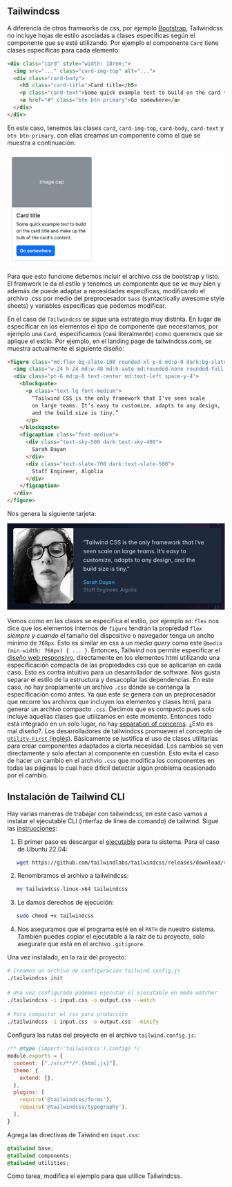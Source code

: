 ## Tailwindcss 

A diferencia de otros framworks de css, por ejemplo [Bootstrap](https://getbootstrap.com/docs/5.2/getting-started/introduction/), Tailwindcss no incluye hojas de estilo asociadas a clases especificas según 
el componente que se esté utilizando. Por ejemplo el componente `Card` tiene clases específicas para
cada elemento:

```html
<div class="card" style="width: 18rem;">
  <img src="..." class="card-img-top" alt="...">
  <div class="card-body">
    <h5 class="card-title">Card title</h5>
    <p class="card-text">Some quick example text to build on the card title and make up the bulk of the card's content.</p>
    <a href="#" class="btn btn-primary">Go somewhere</a>
  </div>
</div>
```

En este caso, tenemos las clases `card`, `card-img-top`, `card-body`, `card-text` y `btn btn-primary`. 
con ellas creamos un componente como el que se muestra a continuación:

![Card](./img/card-example.png)

Para que esto funcione debemos incluir el archivo css de bootstrap y listo. El framwork le da el estilo y 
tenemos un componente que se ve muy bien y además de puede adaptar a necesidades específicas, modificando el 
archivo .css por medio del preprocesador `Sass` (syntactically awesome style sheets) y variables específicas 
que podemos modificar. 

En el caso de `Tailwindcss` se sigue una estratégia muy distinta. En lugar de específicar en los elementos
el tipo de componente que necesitamos, por ejemplo una `Card`, especificamos (casi literalmente) como 
queremos que se aplique el estilo. Por ejemplo, en el landing page de tailwindcss.com, se muestra actualmente el 
siguiente diseño:

```html
<figure class="md:flex bg-slate-100 rounded-xl p-8 md:p-0 dark:bg-slate-800">
  <img class="w-24 h-24 md:w-48 md:h-auto md:rounded-none rounded-full mx-auto" src="/sarah-dayan.jpg" alt="" width="384" height="512">
  <div class="pt-6 md:p-8 text-center md:text-left space-y-4">
    <blockquote>
      <p class="text-lg font-medium">
        “Tailwind CSS is the only framework that I've seen scale
        on large teams. It’s easy to customize, adapts to any design,
        and the build size is tiny.”
      </p>
    </blockquote>
    <figcaption class="font-medium">
      <div class="text-sky-500 dark:text-sky-400">
        Sarah Dayan
      </div>
      <div class="text-slate-700 dark:text-slate-500">
        Staff Engineer, Algolia
      </div>
    </figcaption>
  </div>
</figure>
```
Nos genera la siguiente tarjeta:

![Card](./img/card-example-tw.png)

Vemos como en las clases se especifíca el estilo, por ejemplo `md:flex` nos dice
que los elementos internos de `figure` tendrán la propiedad `flex` *siempre y
cuando* el tamaño del dispositivo o navegador tenga un ancho mínimo de `768px`.
Esto es similar en css a un *media query* como este  `@media (min-width: 768px)
{ ... }`.  Entonces, Tailwind nos permite especificar el 
[diseño web responsivo](https://es.wikipedia.org/wiki/Dise%C3%B1o_web_adaptable), 
directamente en los elementos html utilizando una  especificación compacta de
las propiedades css que se aplicarían en cada caso. Esto es contra intuitivo
para un desarrollador de software. Nos gusta separar el estilo de la estructura
y desacoplar las dependencias.  En este caso, no hay propiamente un archivo
`.css` dónde se contenga la especificación como antes. Ya que este se genera con
un preprocesador que recorre los archivos que incluyen los elementos y clases
html, para generar un archivo compacto `.css`. Decimos que es compacto pues solo
incluye aquellas clases que utilizamos en este momento. Entonces todo está
integrado en un solo lugar, no hay 
[separation of concerns](https://es.wikipedia.org/wiki/Separaci%C3%B3n_de_intereses). ¿Esto es
mal diseño?. Los desarrolladores de tailwindcss promueven el concepto de
[`Utility-First` (inglés)](https://tailwindcss.com/docs/utility-first).
Básicamente se justifíca el uso de clases utilitarias para crear componentes
adaptados a cierta necesidad. Los cambios se ven directamente y solo afectan al
componente en cuestión. Esto evita el caso de hacer un cambio en el archvio
`.css` que modifica los componentes en todas las páginas lo cual hace difícil
detectar algún problema ocasionado por el cambio.

## Instalación de Tailwind CLI 

Hay varias maneras de trabajar con tailwindcss, en este caso vamos a instalar el 
ejecutable CLI (interfaz de línea de comando) de tailwind. Sigue las [instrucciones](https://tailwindcss.com/blog/standalone-cli): 

1. El primer paso es descargar el [ejecutable](https://github.com/tailwindlabs/tailwindcss/releases/tag/v3.3.3) para tu sistema.
   Para el caso de Ubuntu 22.04:
```bash 
   wget https://github.com/tailwindlabs/tailwindcss/releases/download/v3.3.3/tailwindcss-linux-x64
``` 
2. Renombramos el archivo a tailwindcss:
```bash 
   mv tailwindcss-linux-x64 tailwindcss
``` 
3. Le damos derechos de ejecución:
```bash 
   sudo chmod +x tailwindcss
``` 
4. Nos aseguramos que el programa esté en el `PATH` de nuestro sistema. También puedes copiar el ejecutable 
   a la raíz de tu proyecto, solo asegurate que está en el archivo `.gitignore`. 

Una vez instalado, en la raíz del proyecto:

```bash 
# Creamos un archivo de configuración tailwind.config.js 
./tailwindcss init

# Una vez configurado podemos ejecutar el ejecutable en modo watcher
./tailwindcss -i input.css -o output.css --watch

# Para compactar el css para producción 
./tailwindcss -i input.css -o output.css --minify
```

Configura las rutas del proyecto en el archivo `tailwind.config.js`:

```js 
/** @type {import('tailwindcss').Config} */
module.exports = {
  content: ["./src/**/*.{html,js}"],
  theme: {
    extend: {},
  },
  plugins: [
    require('@tailwindcss/forms'),
    require('@tailwindcss/typography'),
  ],
}
```

Agrega las directivas de Taiwind en `input.css`: 
```css 
@tailwind base;
@tailwind components;
@tailwind utilities;
```

Como tarea, modifica el ejemplo para que utilice Tailwindcss.


